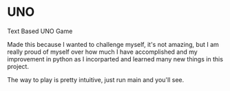 # UNO
Text Based UNO Game

Made this because I wanted to challenge myself, it's not amazing, but I am really proud of myself over how much I have accomplished and my improvement in python as I incorparted and learned many new things in this project.

The way to play is pretty intuitive, just run main and you'll see.

